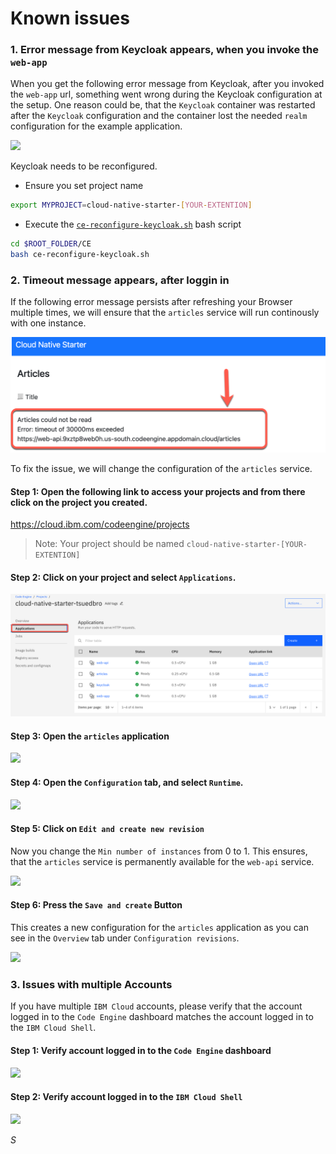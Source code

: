 # Known issues
### 1. Error message from Keycloak  appears, when you invoke the `web-app`

When you get the following error message from Keycloak, after you invoked the `web-app` url, something went wrong during the Keycloak configuration at the setup. One reason could be, that the `Keycloak` container was restarted after the `Keycloak` configuration and the container lost the needed `realm` configuration for the example application.
 
![](images/issue-01.png)

Keycloak needs to be reconfigured.

* Ensure you set project name

```sh
export MYPROJECT=cloud-native-starter-[YOUR-EXTENTION]
```

* Execute the [`ce-reconfigure-keycloak.sh`](https://github.com/ibm/ce-cns/blob/master/CE/ce-reconfigure-keycloak.sh) bash script

```sh
cd $ROOT_FOLDER/CE
bash ce-reconfigure-keycloak.sh
```
### 2. Timeout message appears, after loggin in 

If the following error message persists after refreshing your Browser multiple times, we will ensure that the `articles` service will run continously with one instance.

![](images/cns-ce-example-application-03.png)

To fix the issue, we will change the configuration of the `articles` service.

#### Step 1: Open the following link to access your projects and from there click on the project you created.

https://cloud.ibm.com/codeengine/projects
 
> Note: Your project should be named `cloud-native-starter-[YOUR-EXTENTION]`

#### Step 2: Click on your project and select `Applications`.

![](images/cns-ce-inspect-project-02.png)

#### Step 3: Open the `articles` application

![](images/issue-02.PNG)

#### Step 4: Open the `Configuration` tab, and select `Runtime`.

![](images/issue-03.PNG)

#### Step 5: Click on `Edit and create new revision`

Now you change the `Min number of instances` from 0 to 1. This ensures, that the `articles` service is permanently available for the `web-api` service.

![](images/issue-04.PNG)

#### Step 6: Press the `Save and create` Button

This creates a new configuration for the `articles` application as you can see in the `Overview` tab under `Configuration revisions`.

![](images/issue-05.PNG)

### 3. Issues with multiple Accounts

If you have multiple `IBM Cloud` accounts, please verify that the account logged in to the `Code Engine` dashboard matches the account logged in to the `IBM Cloud Shell`.


#### Step 1: Verify account logged in to the `Code Engine` dashboard
![](images/issue-06.PNG)

#### Step 2: Verify account logged in to the `IBM Cloud Shell`
![](images/issue-07.PNG)

_S_

